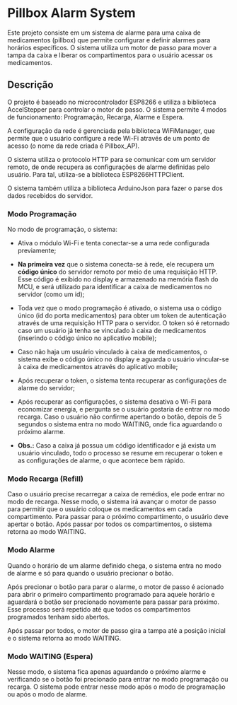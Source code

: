 # Pillbox Alarm System

Este projeto consiste em um sistema de alarme para uma caixa de medicamentos (pillbox) que permite configurar e definir alarmes para horários específicos. O sistema utiliza um motor de passo para mover a tampa da caixa e liberar os compartimentos para o usuário acessar os medicamentos.

## Descrição

O projeto é baseado no microcontrolador ESP8266 e utiliza a biblioteca AccelStepper para controlar o motor de passo. O sistema permite 4 modos de funcionamento: Programação, Recarga, Alarme e Espera.

A configuração da rede é gerenciada pela biblioteca WiFiManager, que permite que o usuário configure a rede Wi-Fi através de um ponto de acesso (o nome da rede criada é Pillbox_AP).

O sistema utiliza o protocolo HTTP para se comunicar com um servidor remoto, de onde recupera as configurações de alarme definidas pelo usuário. Para tal, utiliza-se a biblioteca ESP8266HTTPClient.

O sistema também utiliza a biblioteca ArduinoJson para fazer o parse dos dados recebidos do servidor.

### Modo Programação

No modo de programação, o sistema:

- Ativa o módulo Wi-Fi e tenta conectar-se a uma rede configurada previamente;

- **Na primeira vez** que o sistema conecta-se à rede, ele recupera um **código único** do servidor remoto por meio de uma requisição HTTP. Esse código é exibido no display e armazenado na memória flash do MCU, e será utilizado para identificar a caixa de medicamentos no servidor (como um id);

- Toda vez que o modo programação é ativado, o sistema usa o código único (id do porta medicamentos) para obter um token de autenticação através de uma requisição HTTP para o servidor. O token só é retornado caso um usuário já tenha se vinculado à caixa de medicamentos (inserindo o código único no aplicativo mobile);

- Caso não haja um usuário vinculado à caixa de medicamentos, o sistema exibe o código único no display e aguarda o usuário vincular-se à caixa de medicamentos através do aplicativo mobile;

- Após recuperar o token, o sistema tenta recuperar as configurações de alarme do servidor;

- Após recuperar as configurações, o sistema desativa o Wi-Fi para economizar energia, e pergunta se o usuário gostaria de entrar no modo recarga. Caso o usuário não confirme apertando o botão, depois de 5 segundos o sistema entra no modo WAITING, onde fica aguardando o próximo alarme.

- **Obs.:** Caso a caixa já possua um código identificador e já exista um usuário vinculado, todo o processo se resume em recuperar o token e as configurações de alarme, o que acontece bem rápido.

### Modo Recarga (Refill)

Caso o usuário precise recarregar a caixa de remédios, ele pode entrar no modo de recarga. Nesse modo, o sistema irá avançar o motor de passo para permitir que o usuário coloque os medicamentos em cada compartimento. Para passar para o próximo compartimento, o usuário deve apertar o botão. Após passar por todos os compartimentos, o sistema retorna ao modo WAITING.

### Modo Alarme

Quando o horário de um alarme definido chega, o sistema entra no modo de alarme e só para quando o usuário precionar o botão.

Após precionar o botão para parar o alarme, o motor de passo é acionado para abrir o primeiro compartimento programado para aquele horário e aguardará o botão ser precionado novamente para passar para próximo. Esse processo será repetido até que todos os compartimentos programados tenham sido abertos. 

Após passar por todos, o motor de passo gira a tampa até a posição inicial e o sistema retorna ao modo WAITING.

### Modo WAITING (Espera)

Nesse modo, o sistema fica apenas aguardando o próximo alarme e verificando se o botão foi precionado para entrar no modo programação ou recarga. O sistema pode entrar nesse modo após o modo de programação ou após o modo de alarme.
